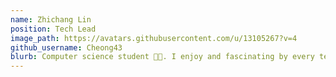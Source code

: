```yaml
---
name: Zhichang Lin
position: Tech Lead
image_path: https://avatars.githubusercontent.com/u/13105267?v=4
github_username: Cheong43
blurb: Computer science student 🧑‍🎓. I enjoy and fascinating by every tech theory and new idea!
---
```

